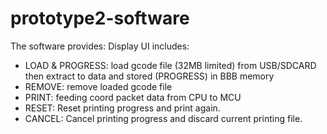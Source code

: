 # prototype2-software
The software provides:
Display UI includes:
+ LOAD & PROGRESS: load gcode file (32MB limited) from USB/SDCARD then extract to data and stored (PROGRESS) in BBB memory
+ REMOVE: remove loaded gcode file
+ PRINT: feeding coord packet data from CPU to MCU 
+ RESET: Reset printing progress and print again.
+ CANCEL: Cancel printing progress and discard current printing file.